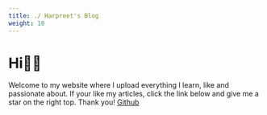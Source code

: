 ```yaml
---
title: ./ Harpreet's Blog
weight: 10
---
```

# Hi🙋‍♂️
Welcome to my website where I upload everything I learn, like and passionate about.
If your like my articles, click the link below and give me a star on the right top. Thank you!
[Github](https://github.com/Harpreet287/blog)
